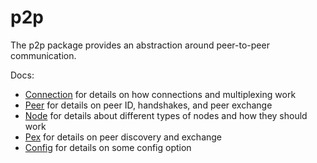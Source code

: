 # p2p

The p2p package provides an abstraction around peer-to-peer communication.

Docs:

- [Connection](https://github.com/renlulu/tendermint/blob/master/docs/spec/p2p/connection.md) for details on how connections and multiplexing work
- [Peer](https://github.com/renlulu/tendermint/blob/master/docs/spec/p2p/peer.md) for details on peer ID, handshakes, and peer exchange
- [Node](https://github.com/renlulu/tendermint/blob/master/docs/spec/p2p/node.md) for details about different types of nodes and how they should work
- [Pex](https://github.com/renlulu/tendermint/blob/master/docs/spec/reactors/pex/pex.md) for details on peer discovery and exchange
- [Config](https://github.com/renlulu/tendermint/blob/master/docs/spec/p2p/config.md) for details on some config option
